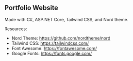 ## Portfolio Website

Made with C#, ASP.NET Core, Tailwind CSS, and Nord theme.

Resources:
- Nord Theme: https://github.com/nordtheme/nord
- Tailwind CSS: https://tailwindcss.com/
- Font Awesome: https://fontawesome.com/
- Google Fonts: https://fonts.google.com/